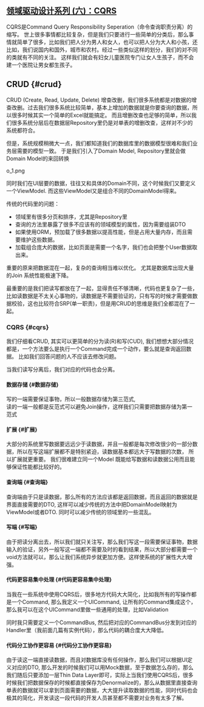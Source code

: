 ## [领域驱动设计系列 \(六\)：CQRS](https://www.cnblogs.com/cnblogsfans/p/4551990.html)

CQRS是Command Query Responsibility Seperation（命令查询职责分离）的缩写。 世上很多事情都比较复杂，但是我们只要进行一些简单的分类后，那么事情就简单了很多，比如我们把人分为男人和女人，也可以把人分为大人和小孩，还比如，我们说国内和国外，城市和农村。经过一些类似这样的划分，我们的对不同的类就有不同的关注。 这样我们就会有妇女儿童医院专门让女人生孩子，而不会建一个医院让男女都生孩子。

## CRUD {#crud}

CRUD \(Create, Read, Update, Delete\) 增查改删，我们很多系统都是对数据的增查改删。过去我们很多系统比较简单，基本上增加的数据就是你要查询的数据，所以很多时候其实一个简单的Excel就能搞定。 而且增删改查也足够的简单，所以我们很多系统分层后在数据层Repository里仍是对单表的增删改查，这样对不少的系统都符合。

但是，系统规模稍微大一点，我们都知道我们的数据库里的数据模型很难和我们业务层需要的模型一致。 于是我们引入了Domain Model, Repository里就会做Domain Model的来回转换

o\_1.png

同时我们在UI层要的数据，往往又和具体的Domain不同，这个时候我们又要定义一个ViewModel. 而这些ViewModel又是组合不同的DomainModel得来。

传统的代码里的问题：

* 领域里有很多分页和排序，尤其是Repository里
* 查询的方法里暴露了很多不应该有的领域模型的属性，因为需要组装DTO
* 如果使用ORM，预加载了很多数据以提高性能，但是占用大量内存，而且需要维护这些数据。
* 加载组合庞大的数据，比如页面是需要一个名字，我们也会把整个User数据取出来。

重要的原来把数据混在一起，复杂的查询相当难以优化。 尤其是数据库出现大量的Join 系统性能极速下降。

最重要的是我们把读写都放在了一起，显得责任不够清晰，代码也更复杂了一些，比如读数据是不太关心事物的，读数据是不需要验证的，只有写的时候才需要做数据校验，这也比较符合SRP\(单一职责\)，但是用CRUD的思维是我们全都混在了一起。

### CQRS {#cqrs}

我们仔细看CRUD, 其实可以更简单的分为读\(R\)和写\(CUD\), 我们想想大部分情况都是，一个方法要么是执行一个Command完成一个动作，要么就是查询返回数据。 比如我们回答问题的人不应该去修改问题。

当我们读写分离后，我们对应的代码也会分离。

#### 数据存储 {#数据存储}

写的一端需要保证事物，所以一般数据存储为第三范式,  
读的一端一般都是反范式可以避免Join操作，这样我们只需要把数据存储为第一范式

#### 扩展 {#扩展}

大部分的系统里写数据要远远少于读数据，并且一般都是每次修改很少的一部分数据，所以在写这端扩展都不是特别紧迫，读数据基本都远大于写数据的次数， 所以扩展就更重要。 我们很难建立同一个Model 既能给写数据和读数据公用而且能够保证性能都比较好的。

#### 查询端 {#查询端}

查询端由于只是读数据，那么所有的方法应该都是返回数据，而且返回的数据就是界面直接需要的DTO, 这样可以减少传统的方法中把DomainModel映射为ViewModel或者DTO. 同时可以减少传统的领域里的一些混乱。

#### 写端 {#写端}

由于把读分离出去，所以我们就只关注写，那么我们写这一段需要保证事物，数据输入的验证，另外一般写这一端都不需要及时的看到结果，所以大部分都需要一个void方法就可以，那么让我们系统异步就更加方便。这样使系统的扩展性大大增强。

#### 代码更容易集中处理 {#代码更容易集中处理}

当我在一些系统中使用CQRS后，很多地方代码大大简化，比如我所有的写操作都是一个Command, 那么我定义一个UICommand, 让所有的Command集成这个，那么我可以在这个UICommand里做一些通用的处理，比如Validation

同时我只需要定义一个CommandBus, 然后把对应的CommandBus分发到对应的Handler里（我前面几篇有实例代码），那么代码的耦合度大大降低。

#### 代码分工协作更容易 {#代码分工协作更容易}

由于读这一端直接读数据，而且对数据库没有任何操作，那么我们可以根据UI定义对应的DTO, 那么开发的时候我们可以用Mock数据，至于数据怎么存的，那么我们随后只要添加一层Thin Data Layer即可，实际上当我们使用CQRS后，很多时候我们把数据保存的时候都直接保存为Denormalize的，那么从数据里直接查询单表的数据就可以拿到页面需要的数据，大大提升读取数据的性能，同时代码也会极其的简化，开发读这一段代码的开发人员甚至都不需要对业务有太多了解。

